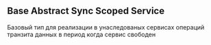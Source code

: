 ## Base Abstract Sync Scoped Service

Базовый тип для реализации в унаследованых сервисах операций транзита данных в период когда сервис свободен